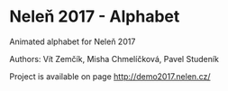 # Neleň 2017 - Alphabet

Animated alphabet for Neleň 2017

Authors: Vít Zemčík, Misha Chmelíčková, Pavel Studeník

Project is available on page http://demo2017.nelen.cz/